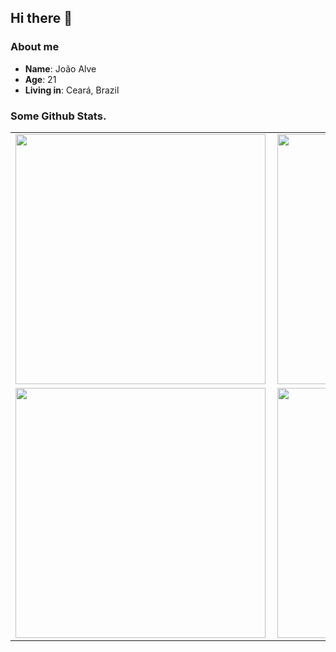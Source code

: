 ## Hi there 👋

### About me

- **Name**: João Alve
- **Age**: 21
- **Living in**: Ceará, Brazil

### Some Github Stats.
<center>
<table>
  <tr>
      <td><img width="400px" align="left" src="https://github-readme-stats.vercel.app/api/top-langs/?username=b3coded&hide=html&layout=compact&theme=cobalt" /></td>
      <td><img width="400px" align="left" src="https://github-readme-stats.vercel.app/api?username=b3coded&theme=cobalt" /></td>
  </tr>  
    <tr>
      <td><img width="400px" align="left" src="https://github-readme-stats.vercel.app/api/pin/?username=b3coded&repo=rn-google-cast&theme=cobalt" /></td>
      <td><img width="400px" align="left" src="https://github-readme-stats.vercel.app/api/pin/?username=b3coded&repo=file-organizer&theme=cobalt" /></td>
  </tr>  
</table>
</center>
